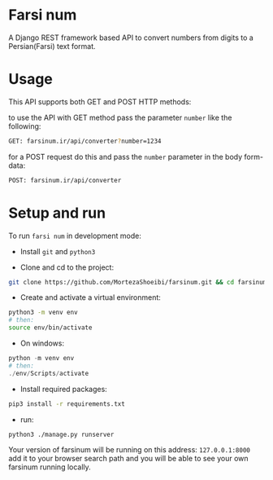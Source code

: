 # Farsi num

A Django REST framework based API to convert numbers from digits to a Persian(Farsi) text format.

# Usage

This API supports both GET and POST HTTP methods:

to use the API with GET method pass the parameter `number` like the following:

```bash
GET: farsinum.ir/api/converter?number=1234
```

for a POST request do this and pass the `number` parameter in the body form-data:

```bash
POST: farsinum.ir/api/converter
```

# Setup and run
To run `farsi num` in development mode:

- Install `git` and `python3`

- Clone and cd to the project:
```bash
git clone https://github.com/MortezaShoeibi/farsinum.git && cd farsinum/
```
- Create and activate a virtual environment: 
```bash
python3 -m venv env
# then:
source env/bin/activate
```
- On windows:
```powershell
python -m venv env
# then:
./env/Scripts/activate
```
- Install required packages:
```bash
pip3 install -r requirements.txt
```
- run:
```bash
python3 ./manage.py runserver
```
Your version of farsinum will be running on this address: `127.0.0.1:8000` add it to your browser search path and you will be able to see your own farsinum running locally.

